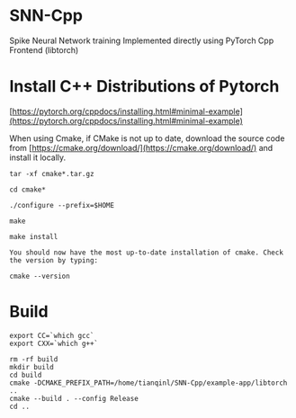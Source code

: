 # SNN-Cpp
Spike Neural Network training Implemented directly using PyTorch Cpp Frontend (libtorch)

# Install C++ Distributions of Pytorch
[https://pytorch.org/cppdocs/installing.html#minimal-example](https://pytorch.org/cppdocs/installing.html#minimal-example)


When using Cmake, if CMake is not up to date, download the source code from [https://cmake.org/download/](https://cmake.org/download/) and install it locally.
```
tar -xf cmake*.tar.gz

cd cmake*

./configure --prefix=$HOME

make

make install

You should now have the most up-to-date installation of cmake. Check the version by typing:

cmake --version
```

# Build
```
export CC=`which gcc`
export CXX=`which g++`

rm -rf build
mkdir build
cd build 
cmake -DCMAKE_PREFIX_PATH=/home/tianqinl/SNN-Cpp/example-app/libtorch ..
cmake --build . --config Release
cd ..
```



